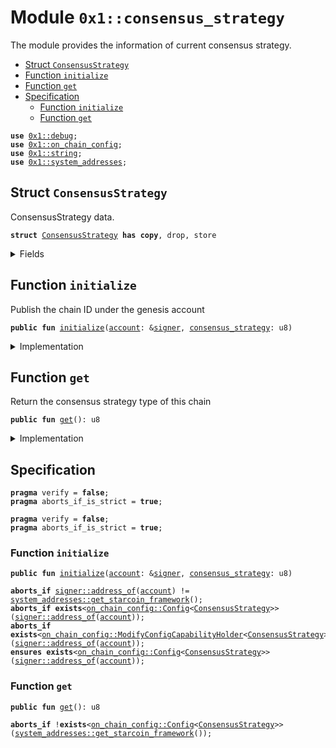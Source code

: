 
<a id="0x1_consensus_strategy"></a>

# Module `0x1::consensus_strategy`

The module provides the information of current consensus strategy.


-  [Struct `ConsensusStrategy`](#0x1_consensus_strategy_ConsensusStrategy)
-  [Function `initialize`](#0x1_consensus_strategy_initialize)
-  [Function `get`](#0x1_consensus_strategy_get)
-  [Specification](#@Specification_0)
    -  [Function `initialize`](#@Specification_0_initialize)
    -  [Function `get`](#@Specification_0_get)


<pre><code><b>use</b> <a href="../../starcoin-stdlib/doc/debug.md#0x1_debug">0x1::debug</a>;
<b>use</b> <a href="on_chain_config.md#0x1_on_chain_config">0x1::on_chain_config</a>;
<b>use</b> <a href="../../move-stdlib/doc/string.md#0x1_string">0x1::string</a>;
<b>use</b> <a href="system_addresses.md#0x1_system_addresses">0x1::system_addresses</a>;
</code></pre>



<a id="0x1_consensus_strategy_ConsensusStrategy"></a>

## Struct `ConsensusStrategy`

ConsensusStrategy data.


<pre><code><b>struct</b> <a href="consensus_strategy.md#0x1_consensus_strategy_ConsensusStrategy">ConsensusStrategy</a> <b>has</b> <b>copy</b>, drop, store
</code></pre>



<details>
<summary>Fields</summary>


<dl>
<dt>
<code>value: u8</code>
</dt>
<dd>
 Value of strategy
</dd>
</dl>


</details>

<a id="0x1_consensus_strategy_initialize"></a>

## Function `initialize`

Publish the chain ID under the genesis account


<pre><code><b>public</b> <b>fun</b> <a href="consensus_strategy.md#0x1_consensus_strategy_initialize">initialize</a>(<a href="account.md#0x1_account">account</a>: &<a href="../../move-stdlib/doc/signer.md#0x1_signer">signer</a>, <a href="consensus_strategy.md#0x1_consensus_strategy">consensus_strategy</a>: u8)
</code></pre>



<details>
<summary>Implementation</summary>


<pre><code><b>public</b> <b>fun</b> <a href="consensus_strategy.md#0x1_consensus_strategy_initialize">initialize</a>(<a href="account.md#0x1_account">account</a>: &<a href="../../move-stdlib/doc/signer.md#0x1_signer">signer</a>, <a href="consensus_strategy.md#0x1_consensus_strategy">consensus_strategy</a>: u8) {
    <a href="../../starcoin-stdlib/doc/debug.md#0x1_debug_print">debug::print</a>(&std::string::utf8(b"<a href="consensus_strategy.md#0x1_consensus_strategy_initialize">consensus_strategy::initialize</a> | entered "));
    // Timestamp::assert_genesis();
    <a href="system_addresses.md#0x1_system_addresses_assert_starcoin_framework">system_addresses::assert_starcoin_framework</a>(<a href="account.md#0x1_account">account</a>);
    <b>let</b> cap = <a href="on_chain_config.md#0x1_on_chain_config_publish_new_config_with_capability">on_chain_config::publish_new_config_with_capability</a>&lt;<a href="consensus_strategy.md#0x1_consensus_strategy_ConsensusStrategy">ConsensusStrategy</a>&gt;(
        <a href="account.md#0x1_account">account</a>,
        <a href="consensus_strategy.md#0x1_consensus_strategy_ConsensusStrategy">ConsensusStrategy</a> { value: <a href="consensus_strategy.md#0x1_consensus_strategy">consensus_strategy</a> }
    );
    //destroy the cap, so <a href="consensus_strategy.md#0x1_consensus_strategy_ConsensusStrategy">ConsensusStrategy</a> can not been change.
    <a href="on_chain_config.md#0x1_on_chain_config_destroy_modify_config_capability">on_chain_config::destroy_modify_config_capability</a>(cap);
    <a href="../../starcoin-stdlib/doc/debug.md#0x1_debug_print">debug::print</a>(&std::string::utf8(b"<a href="consensus_strategy.md#0x1_consensus_strategy_initialize">consensus_strategy::initialize</a> | exited "));
}
</code></pre>



</details>

<a id="0x1_consensus_strategy_get"></a>

## Function `get`

Return the consensus strategy type of this chain


<pre><code><b>public</b> <b>fun</b> <a href="consensus_strategy.md#0x1_consensus_strategy_get">get</a>(): u8
</code></pre>



<details>
<summary>Implementation</summary>


<pre><code><b>public</b> <b>fun</b> <a href="consensus_strategy.md#0x1_consensus_strategy_get">get</a>(): u8 {
    <a href="on_chain_config.md#0x1_on_chain_config_get_by_address">on_chain_config::get_by_address</a>&lt;<a href="consensus_strategy.md#0x1_consensus_strategy_ConsensusStrategy">ConsensusStrategy</a>&gt;(<a href="system_addresses.md#0x1_system_addresses_get_starcoin_framework">system_addresses::get_starcoin_framework</a>()).value
}
</code></pre>



</details>

<a id="@Specification_0"></a>

## Specification



<pre><code><b>pragma</b> verify = <b>false</b>;
<b>pragma</b> aborts_if_is_strict = <b>true</b>;
</code></pre>




<pre><code><b>pragma</b> verify = <b>false</b>;
<b>pragma</b> aborts_if_is_strict = <b>true</b>;
</code></pre>



<a id="@Specification_0_initialize"></a>

### Function `initialize`


<pre><code><b>public</b> <b>fun</b> <a href="consensus_strategy.md#0x1_consensus_strategy_initialize">initialize</a>(<a href="account.md#0x1_account">account</a>: &<a href="../../move-stdlib/doc/signer.md#0x1_signer">signer</a>, <a href="consensus_strategy.md#0x1_consensus_strategy">consensus_strategy</a>: u8)
</code></pre>




<pre><code><b>aborts_if</b> <a href="../../move-stdlib/doc/signer.md#0x1_signer_address_of">signer::address_of</a>(<a href="account.md#0x1_account">account</a>) != <a href="system_addresses.md#0x1_system_addresses_get_starcoin_framework">system_addresses::get_starcoin_framework</a>();
<b>aborts_if</b> <b>exists</b>&lt;<a href="on_chain_config.md#0x1_on_chain_config_Config">on_chain_config::Config</a>&lt;<a href="consensus_strategy.md#0x1_consensus_strategy_ConsensusStrategy">ConsensusStrategy</a>&gt;&gt;(<a href="../../move-stdlib/doc/signer.md#0x1_signer_address_of">signer::address_of</a>(<a href="account.md#0x1_account">account</a>));
<b>aborts_if</b> <b>exists</b>&lt;<a href="on_chain_config.md#0x1_on_chain_config_ModifyConfigCapabilityHolder">on_chain_config::ModifyConfigCapabilityHolder</a>&lt;<a href="consensus_strategy.md#0x1_consensus_strategy_ConsensusStrategy">ConsensusStrategy</a>&gt;&gt;(<a href="../../move-stdlib/doc/signer.md#0x1_signer_address_of">signer::address_of</a>(<a href="account.md#0x1_account">account</a>));
<b>ensures</b> <b>exists</b>&lt;<a href="on_chain_config.md#0x1_on_chain_config_Config">on_chain_config::Config</a>&lt;<a href="consensus_strategy.md#0x1_consensus_strategy_ConsensusStrategy">ConsensusStrategy</a>&gt;&gt;(<a href="../../move-stdlib/doc/signer.md#0x1_signer_address_of">signer::address_of</a>(<a href="account.md#0x1_account">account</a>));
</code></pre>



<a id="@Specification_0_get"></a>

### Function `get`


<pre><code><b>public</b> <b>fun</b> <a href="consensus_strategy.md#0x1_consensus_strategy_get">get</a>(): u8
</code></pre>




<pre><code><b>aborts_if</b> !<b>exists</b>&lt;<a href="on_chain_config.md#0x1_on_chain_config_Config">on_chain_config::Config</a>&lt;<a href="consensus_strategy.md#0x1_consensus_strategy_ConsensusStrategy">ConsensusStrategy</a>&gt;&gt;(<a href="system_addresses.md#0x1_system_addresses_get_starcoin_framework">system_addresses::get_starcoin_framework</a>());
</code></pre>


[move-book]: https://starcoin.dev/move/book/SUMMARY
